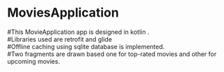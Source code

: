 # MoviesApplication

#This MovieApplication app is designed in kotlin .\
#Libraries used are retrofit and glide\
#Offline caching using sqlite database is implemented.\
#Two fragments are drawn based one for top-rated movies and other for upcoming movies.
